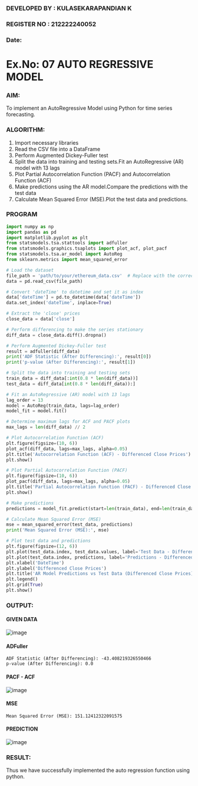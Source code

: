 ### DEVELOPED BY : KULASEKARAPANDIAN K
### REGISTER NO : 212222240052
### Date: 

# Ex.No: 07                                       AUTO REGRESSIVE MODEL



### AIM:
To implement an AutoRegressive Model using Python for time series forecasting.

### ALGORITHM:
1. Import necessary libraries
2. Read the CSV file into a DataFrame
3. Perform Augmented Dickey-Fuller test
4. Split the data into training and testing sets.Fit an AutoRegressive (AR) model with 13 lags
5. Plot Partial Autocorrelation Function (PACF) and Autocorrelation Function (ACF)
6. Make predictions using the AR model.Compare the predictions with the test data
7. Calculate Mean Squared Error (MSE).Plot the test data and predictions.
### PROGRAM
```python
import numpy as np
import pandas as pd
import matplotlib.pyplot as plt
from statsmodels.tsa.stattools import adfuller
from statsmodels.graphics.tsaplots import plot_acf, plot_pacf
from statsmodels.tsa.ar_model import AutoReg
from sklearn.metrics import mean_squared_error

# Load the dataset
file_path = 'path/to/your/ethereum_data.csv'  # Replace with the correct file path
data = pd.read_csv(file_path)

# Convert 'dateTime' to datetime and set it as index
data['dateTime'] = pd.to_datetime(data['dateTime'])
data.set_index('dateTime', inplace=True)

# Extract the 'close' prices
close_data = data['close']

# Perform differencing to make the series stationary
diff_data = close_data.diff().dropna()

# Perform Augmented Dickey-Fuller test
result = adfuller(diff_data)
print('ADF Statistic (After Differencing):', result[0])
print('p-value (After Differencing):', result[1])

# Split the data into training and testing sets
train_data = diff_data[:int(0.8 * len(diff_data))]
test_data = diff_data[int(0.8 * len(diff_data)):]

# Fit an AutoRegressive (AR) model with 13 lags
lag_order = 13
model = AutoReg(train_data, lags=lag_order)
model_fit = model.fit()

# Determine maximum lags for ACF and PACF plots
max_lags = len(diff_data) // 2

# Plot Autocorrelation Function (ACF)
plt.figure(figsize=(10, 6))
plot_acf(diff_data, lags=max_lags, alpha=0.05)
plt.title('Autocorrelation Function (ACF) - Differenced Close Prices')
plt.show()

# Plot Partial Autocorrelation Function (PACF)
plt.figure(figsize=(10, 6))
plot_pacf(diff_data, lags=max_lags, alpha=0.05)
plt.title('Partial Autocorrelation Function (PACF) - Differenced Close Prices')
plt.show()

# Make predictions
predictions = model_fit.predict(start=len(train_data), end=len(train_data) + len(test_data) - 1)

# Calculate Mean Squared Error (MSE)
mse = mean_squared_error(test_data, predictions)
print('Mean Squared Error (MSE):', mse)

# Plot test data and predictions
plt.figure(figsize=(12, 6))
plt.plot(test_data.index, test_data.values, label='Test Data - Differenced Close Prices', color='blue', linewidth=2)
plt.plot(test_data.index, predictions, label='Predictions - Differenced Close Prices', color='orange', linestyle='--', linewidth=2)
plt.xlabel('DateTime')
plt.ylabel('Differenced Close Prices')
plt.title('AR Model Predictions vs Test Data (Differenced Close Prices)')
plt.legend()
plt.grid(True)
plt.show()

```

### OUTPUT:

#### GIVEN DATA
![image](https://github.com/user-attachments/assets/c8e706a3-e300-47a0-b491-3860a6a74452)

#### ADFuller
```
ADF Statistic (After Differencing): -43.408219326550466
p-value (After Differencing): 0.0
```
#### PACF - ACF
![image](https://github.com/user-attachments/assets/71e2a021-3a0a-40e9-9018-dbd253b0d345)

#### MSE
```
Mean Squared Error (MSE): 151.12412322091575
```
#### PREDICTION
![image](https://github.com/user-attachments/assets/686faf58-4838-4b12-bd83-b3a2395c84df)


### RESULT:
Thus we have successfully implemented the auto regression function using python.
